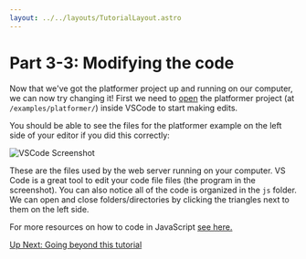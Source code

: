 ```yaml
---
layout: ../../layouts/TutorialLayout.astro
---
```


# Part 3-3: Modifying the code

Now that we've got the platformer project up and running on our computer, we can now try changing it! First we need to [open](https://code.visualstudio.com/docs/editor/workspaces) the platformer project (at `/examples/platformer/`) inside VSCode to start making edits.

You should be able to see the files for the platformer example on the left side of your editor if you did this correctly:

<img alt="VSCode Screenshot" class="large" src="/img/tutorial/VSCode-platformer-files.webp"/>

These are the files used by the web server running on your computer. VS Code is a great tool to edit your code file files (the program in the screenshot). You can also notice all of the code is organized in the `js` folder. We can open and close folders/directories by clicking the triangles next to them on the left side.

For more resources on how to code in JavaScript [see here.](https://webslc.com/musings/learn-js/)

<a href="/tutorial/part-4-going-beyond" class="next">Up Next: Going beyond this tutorial</a>
